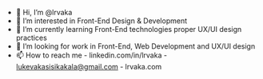 - 👋 Hi, I’m @lrvaka
- 👀 I’m interested in Front-End Design & Development
- 🌱 I’m currently learning Front-End technologies proper UX/UI design practices
- 💞️ I’m looking for work in Front-End, Web Development and UX/UI design
- 📫 How to reach me - linkedin.com/in/lrvaka - lukevakasisikakala@gmail.com - lrvaka.com

<!---
lrvaka/lrvaka is a ✨ special ✨ repository because its `README.md` (this file) appears on your GitHub profile.
You can click the Preview link to take a look at your changes.
--->
